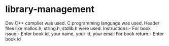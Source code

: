 # library-management
Dev C++ complier was used.
C programming language was used.
Header files like malloc.h, string.h, stdlib.h were used.
Instructions:-
For book issue:- 
Enter book id, your name, your id, your email
For book return:-
Enter book id 
